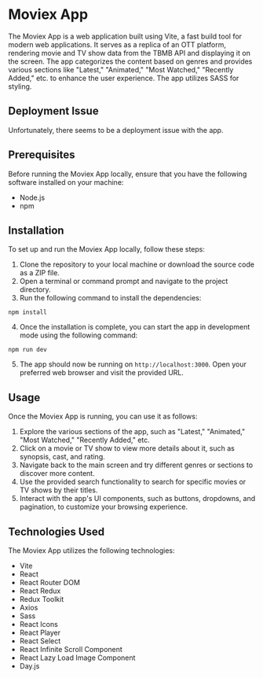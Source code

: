 # Moviex App

The Moviex App is a web application built using Vite, a fast build tool for modern web applications. It serves as a replica of an OTT platform, rendering movie and TV show data from the TBMB API and displaying it on the screen. The app categorizes the content based on genres and provides various sections like "Latest," "Animated," "Most Watched," "Recently Added," etc. to enhance the user experience. The app utilizes SASS for styling.

## Deployment Issue

Unfortunately, there seems to be a deployment issue with the app. 

## Prerequisites

Before running the Moviex App locally, ensure that you have the following software installed on your machine:

- Node.js
- npm 

## Installation

To set up and run the Moviex App locally, follow these steps:

1. Clone the repository to your local machine or download the source code as a ZIP file.
2. Open a terminal or command prompt and navigate to the project directory.
3. Run the following command to install the dependencies:

``` shell
npm install
```

4. Once the installation is complete, you can start the app in development mode using the following command:

``` shell
npm run dev
```

5. The app should now be running on `http://localhost:3000`. Open your preferred web browser and visit the provided URL.

## Usage

Once the Moviex App is running, you can use it as follows:

1. Explore the various sections of the app, such as "Latest," "Animated," "Most Watched," "Recently Added," etc.
2. Click on a movie or TV show to view more details about it, such as synopsis, cast, and rating.
3. Navigate back to the main screen and try different genres or sections to discover more content.
4. Use the provided search functionality to search for specific movies or TV shows by their titles.
5. Interact with the app's UI components, such as buttons, dropdowns, and pagination, to customize your browsing experience.

## Technologies Used

The Moviex App utilizes the following technologies:

- Vite
- React
- React Router DOM
- React Redux
- Redux Toolkit
- Axios
- Sass
- React Icons
- React Player
- React Select
- React Infinite Scroll Component
- React Lazy Load Image Component
- Day.js


